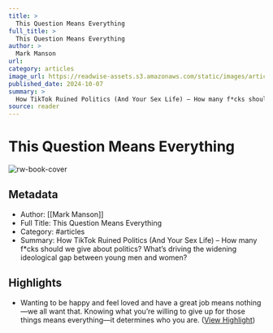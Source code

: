 ```yaml
---
title: >
  This Question Means Everything
full_title: >
  This Question Means Everything
author: >
  Mark Manson
url: 
category: articles
image_url: https://readwise-assets.s3.amazonaws.com/static/images/article2.74d541386bbf.png
published_date: 2024-10-07
summary: >
  How TikTok Ruined Politics (And Your Sex Life) – How many f*cks should we give about politics? What’s driving the widening ideological gap between young men and women?
source: reader
---
```

# This Question Means Everything

![rw-book-cover](https://readwise-assets.s3.amazonaws.com/static/images/article2.74d541386bbf.png)

## Metadata
- Author: [[Mark Manson]]
- Full Title: This Question Means Everything
- Category: #articles
- Summary: How TikTok Ruined Politics (And Your Sex Life) – How many f*cks should we give about politics? What’s driving the widening ideological gap between young men and women?

## Highlights
- Wanting to be happy and feel loved and have a great job means nothing—we all want that.
  Knowing what you’re willing to give up for those things means everything—it determines who you are. ([View Highlight](https://read.readwise.io/read/01j9m8p36m1mynxafzxca7p6m1))


